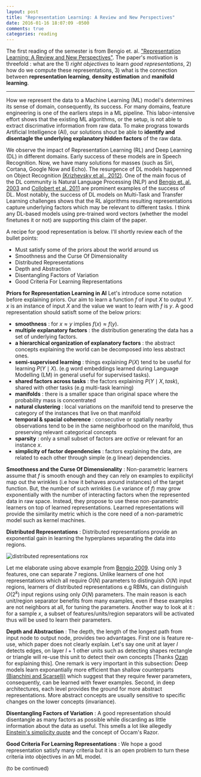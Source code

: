 ```yaml
---
layout: post
title: "Representation Learning: A Review and New Perspectives"
date: 2016-01-16 18:07:09 -0500
comments: true
categories: reading
---
```


The first reading of the semester is from Bengio et. al. ["Representation Learning: A Review and New
Perspectives"](http://arxiv.org/pdf/1206.5538.pdf). The paper's motivation is threefold : what are the 1) *right objectives* to learn *good representations*, 2) how do we compute these representations, 3) what is the connection between **representation learning**, **density estimation** and **manifold learning**.

------

How we represent the data to a Machine Learning (ML) model's determines its sense of domain, consequently, its success. For many domains, feature engineering is one of the earliers steps in a ML pipeline. This labor-intensive effort shows that the existing ML algorithms, or the setup, is not able to extract discrimative information from raw data. To make prograss towards Artificial Intelligence (AI), our solutions shout be able to **identify and disentagle the underlying explanatory hidden factors** of the raw data.

We observe the impact of Representation Learning (RL) and Deep Learning (DL) in different domains. Early success of these models are in Speech Recognition. Now, we have many solutions for masses (such as Siri, Cortana, Google Now and Echo). The resurgence of DL models happenned on Object Recognition [(Krizhevsky et al., 2012)](http://papers.nips.cc/paper/4824-imagenet-classification-with-deep-convolutional-neural-networks.pdf). One of the main focus of the DL community is Natural Language Processing (NLP) and [Bengio et. al. 2003](http://www.jmlr.org/papers/volume3/bengio03a/bengio03a.pdf) and [Collobert et al. 2011](http://www.jmlr.org/papers/volume12/collobert11a/collobert11a.pdf) are prominent examples of the success of DL. Most notably, the success of DL models on Multi-Task and Transfer Learning challenges shows that the RL algorithms resulting representations capture underlying factors which may be relevant to different tasks. I think any DL-based models using pre-trained word vectors (whether the model finetunes it or not) are supporting this claim of the paper.

A recipe for good representation is below. I'll shortly review each of the bullet points:

* Must satisfy some of the priors about the world around us
* Smoothness and the Curse Of Dimensionality
* Distributed Representations
* Depth and Abstraction
* Disentangling Factors of Variation
* Good Criteria For Learning Representations

**Priors for Representation Learning in AI**
Let's introduce some notation before explaining priors. Our aim to learn a function $f$ of input $X$ to output $Y$. $x$ is an instance of input $X$ and the value we want to learn with $f$ is $y$. A good representation should satisft some of the below priors:

- **smoothness** : for $x \approx y$ implies $f(x) \approx f(y)$.
- **multiple explanatory factors** : the distribution generating the data has a set of underlying factors.
- **a hierarchical organization of explanatory factors** : the abstract concepts explaining the world can be decomposed into less abstract ones.
- **semi-supervised learning** : things explaining $P(X)$ tend to be useful for learning $P(Y \mid X)$. (e.g word embeddings learned during Language Modelling (LM) in general useful for supervised tasks).
- **shared factors across tasks** : the factors explaining $P(Y \mid X,task)$, shared with other tasks (e.g multi-task learning)
- **manifolds** : there is a smaller space than original space where the probability mass is concentrated
- **natural clustering** : local variations on the manifold tend to preserve the category of the instances that live on that manifold
- **temporal & spacial coherence** : consecutive or spatially nearby observations tend to be in the same neighborhood on the manifold, thus preserving relevant categorical concepts
- **sparsity** : only a small subset of factors are *active* or relevant for an instance $x$.
- **simplicity of factor dependencies** : factors explaining the data, are related to each other through simple (e.g linear) dependencies.


**Smoothness and the Curse Of Dimensionality** : Non-parametric learners assume that $f$ is smooth enough and they can rely on examples to expilicityl map out the wrinkles (i.e how it behaves around instances) of the target function. But, the number of such wrinkles (i.e variance of $f$) may grow exponentially with the number of interacting factors when the represented data in raw space. Instead, they propose to use these non-parametric learners on top of learned representations. Learned representations will provide the similarity metric which is the core need of a non-parametric model such as kernel machines.

**Distributed Representations** : Distributed representations provide an exponential gain in learning the hyperplanes separating the data into regions. 

 ![distributed representations rox](https://dl.dropboxusercontent.com/s/p40jirtw49ecz7g/distributed_representations.png)

Let me elaborate using above example from [Bengio 2009](http://www.iro.umontreal.ca/~bengioy/papers/ftml_book.pdf). Using only 3 features, one can separate 7 regions. Unlike learners of one hot representations which all require $O(N)$ parameters to distinguish $O(N)$ input regions, learners of distributed representations e.g RBMs, can distinguish $O(2^k)$ input regions using only $O(N)$ parameters. The main reason is each unit/region separator benefits from many examples, even if these examples are not neighbors at all, for tuning the parameters. Another way to look at it : for a sample $x$, a subset of features/units/region separators will be activated thus will be used to learn their parameters. 

**Depth and Abstraction** : The depth, the length of the longest path from input node to output node, provides two advantages. First one is feature re-use, which paper does not clearly explain. Let's say one unit at layer $l$ detects edges, on layer $l+1$ other units such as detecting shapes rectangle or triangle will re-use this unit to detect their own concepts [Thanks [Ozan](www.cs.cornell.edu/~oirsoy/) for explaining this].  One remark is very important in this subsection: Deep models learn exponantially more efficient than shallow counterparts [(Bianchini and Scarselli)](http://deeplearning.cs.cmu.edu/pdfs/bianchini_scarselli.pdf) which suggest that they require fewer parameters, consequently, can be learned with fewer examples. Second, in deep architectures, each level provides the ground for more abstract representations. More abstract concepts are usually sensitive to specific changes on the lower concepts (invariance).

**Disentangling Factors of Variation** : A good representation should disentangle as many factors as possible while discarding as little information about the data as useful. This smells a lot like allegedly [Einstein's simplicity quote](http://quoteinvestigator.com/2011/05/13/einstein-simple/) and the concept of Occam's Razor.

**Good Criteria For Learning Representations** : We hope a good representation satisfy many criteria but it is an open problem to turn these criteria into objectives in an ML model.

(to be continued)
